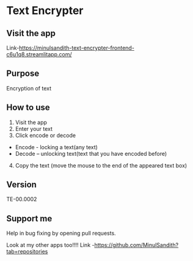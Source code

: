 # Text Encrypter


## Visit the app

Link-<https://minulsandith-text-encrypter-frontend-c6u1q8.streamlitapp.com/>

## Purpose

Encryption of text

## How to use

1.  Visit the app
2.  Enter your text
3.  Click encode or decode
-   Encode - locking a text(any text)
-   Decode – unlocking text(text that you have encoded before)
4.  Copy the text (move the mouse to the end of the appeared text box)

## Version

TE-00.0002

## Support me

Help in bug fixing by opening pull requests.

Look at my other apps too!!!!
Link -<https://github.com/MinulSandith?tab=repositories>
